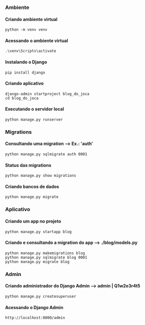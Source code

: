 ### Ambiente

#### Criando ambiente virtual
    python -m venv venv

#### Acessando o ambiente virtual
    .\venv\Scripts\activate

#### Instalando o Django
    pip install django

#### Criando aplicativo
    django-admin startproject blog_do_joca
    cd blog_do_joca

#### Executando o servidor local
    python manage.py runserver

### Migrations

#### Consultando uma migration --> Ex.: 'auth'
    python manage.py sqlmigrate auth 0001

#### Status das migrations
    python manage.py show migrations

#### Criando bancos de dados
    python manage.py migrate

### Aplicativo

#### Criando um app no projeto
    python manage.py startapp blog

#### Criando e consultando a migration do app --> ./blog/models.py
    python manage.py makemigrations blog
    python manage.py sqlmigrate blog 0001
    python manage.py migrate blog

### Admin

#### Criando administrador do Django Admin --> admin | Q1w2e3r4t5
    python manage.py createsuperuser

#### Acessando o Django Admin
    http://localhost:8000/admin